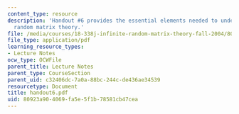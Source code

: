 ```yaml
---
content_type: resource
description: 'Handout #6 provides the essential elements needed to understand finite
  random matrix theory.'
file: /media/courses/18-338j-infinite-random-matrix-theory-fall-2004/80923a904069fa5e5f1b78581cb47cea_handout6.pdf
file_type: application/pdf
learning_resource_types:
- Lecture Notes
ocw_type: OCWFile
parent_title: Lecture Notes
parent_type: CourseSection
parent_uid: c32406dc-7a0a-88bc-244c-de436ae34539
resourcetype: Document
title: handout6.pdf
uid: 80923a90-4069-fa5e-5f1b-78581cb47cea
---
```

